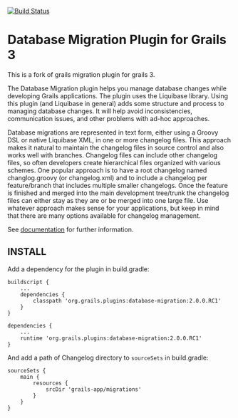 [![Build Status](https://travis-ci.org/yamkazu/database-migration.svg)](https://travis-ci.org/yamkazu/database-migration)

Database Migration Plugin for Grails 3
======================================

This is a fork of grails migration plugin for grails 3.

The Database Migration plugin helps you manage database changes while developing Grails applications.
The plugin uses the Liquibase library.
Using this plugin (and Liquibase in general) adds some structure and process to managing database changes.
It will help avoid inconsistencies, communication issues, and other problems with ad-hoc approaches.

Database migrations are represented in text form, either using a Groovy DSL or native Liquibase XML, in one or more changelog files.
This approach makes it natural to maintain the changelog files in source control and also works well with branches.
Changelog files can include other changelog files, so often developers create hierarchical files organized with various schemes.
One popular approach is to have a root changelog named changlog.groovy (or changelog.xml) and to include a changelog per feature/branch that includes multiple smaller changelogs. Once the feature is finished and merged into the main development tree/trunk the changelog files can either stay as they are or be merged into one large file.
Use whatever approach makes sense for your applications, but keep in mind that there are many options available for changelog management.

See [documentation](http://grails-plugins.github.io/grails-database-migration/docs/manual/index.html) for further information.

INSTALL
-------

Add a dependency for the plugin in build.gradle:

```
buildscript {
    ...
    dependencies {
        classpath 'org.grails.plugins:database-migration:2.0.0.RC1'
    }
}

dependencies {
    ...
    runtime 'org.grails.plugins:database-migration:2.0.0.RC1'
}
```

And add a path of Changelog directory to `sourceSets` in build.gradle:

```
sourceSets {
    main {
        resources {
            srcDir 'grails-app/migrations'
        }
    }
}
```

